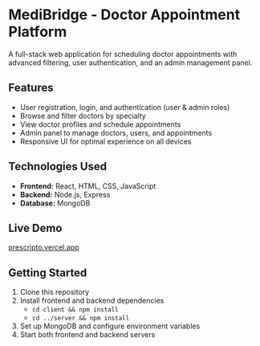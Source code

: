
# MediBridge - Doctor Appointment Platform

A full-stack web application for scheduling doctor appointments with advanced filtering, user authentication, and an admin management panel.

## Features

- User registration, login, and authentication (user & admin roles)
- Browse and filter doctors by specialty
- View doctor profiles and schedule appointments
- Admin panel to manage doctors, users, and appointments
- Responsive UI for optimal experience on all devices

## Technologies Used

- **Frontend:** React, HTML, CSS, JavaScript
- **Backend:** Node.js, Express
- **Database:** MongoDB

## Live Demo

[prescripto.vercel.app](https://prescripto.vercel.app/)

## Getting Started

1. Clone this repository
2. Install frontend and backend dependencies
   - `cd client && npm install`
   - `cd ../server && npm install`
3. Set up MongoDB and configure environment variables
4. Start both frontend and backend servers


